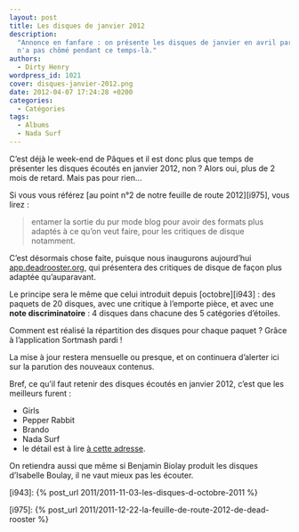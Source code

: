 ```yaml
---
layout: post
title: Les disques de janvier 2012
description:
  "Annonce en fanfare : on présente les disques de janvier en avril parce qu'on
  n'a pas chômé pendant ce temps-là."
authors:
  - Dirty Henry
wordpress_id: 1021
cover: disques-janvier-2012.png
date: 2012-04-07 17:24:28 +0200
categories:
  - Catégories
tags:
  - Albums
  - Nada Surf
---
```


C’est déjà le week-end de Pâques et il est donc plus que temps de présenter les
disques écoutés en janvier 2012, non ? Alors oui, plus de 2 mois de retard. Mais
pas pour rien…

Si vous vous référez [au point n°2 de notre feuille de route 2012][i975], vous
lirez :

> entamer la sortie du pur mode blog pour avoir des formats plus adaptés à ce
> qu’on veut faire, pour les critiques de disque notamment.

C’est désormais chose faite, puisque nous inaugurons aujourd’hui
[app.deadrooster.org](http://app.deadrooster.org/), qui présentera des critiques
de disque de façon plus adaptée qu’auparavant.

Le principe sera le même que celui introduit depuis [octobre][i943] : des
paquets de 20 disques, avec une critique à l’emporte pièce, et avec une **note
discriminatoire** : 4 disques dans chacune des 5 catégories d’étoiles.

Comment est réalisé la répartition des disques pour chaque paquet ? Grâce à
l’application Sortmash pardi !

La mise à jour restera mensuelle ou presque, et on continuera d’alerter ici sur
la parution des nouveaux contenus.

Bref, ce qu’il faut retenir des disques écoutés en janvier 2012, c’est que les
meilleurs furent :

- Girls
- Pepper Rabbit
- Brando
- Nada Surf
- le détail est à lire [à cette adresse](http://app.deadrooster.org/).

On retiendra aussi que même si Benjamin Biolay produit les disques d’Isabelle
Boulay, il ne vaut mieux pas les écouter.

[i943]: {% post_url 2011/2011-11-03-les-disques-d-octobre-2011 %}

[i975]: {% post_url 2011/2011-12-22-la-feuille-de-route-2012-de-dead-rooster %}
